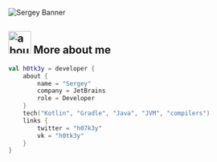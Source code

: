 ![Sergey Banner](https://raw.github.com/h0tk3y/h0tk3y/master/github.png)

## <img width="45" alt="about" src="https://raw.github.com/h0tk3y/h0tk3y/master/about.png"> More about me
```kotlin
val h0tk3y = developer {
    about {
        name = "Sergey"
        company = JetBrains
        role = Developer
    }
    tech("Kotlin", "Gradle", "Java", "JVM", "compilers")
    links {
        twitter = "h07k3y"
        vk = "h0tk3y"
    }
}
```
